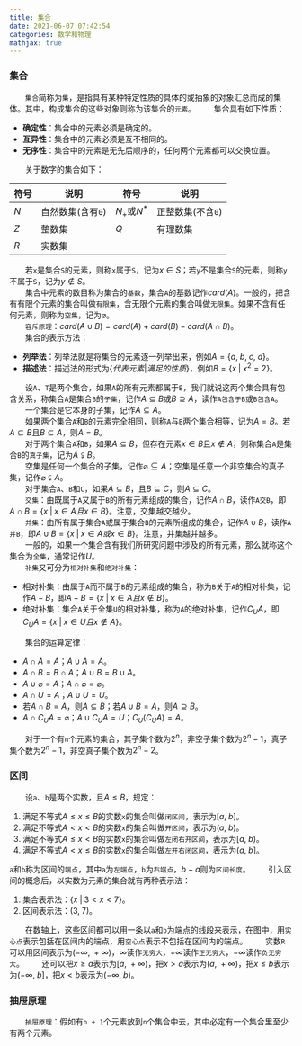 ```yaml
---
title: 集合
date: 2021-06-07 07:42:54
categories: 数学和物理
mathjax: true
---
```

### 集合

&emsp;&emsp;`集合`简称为`集`，是指具有某种特定性质的具体的或抽象的对象汇总而成的集体。其中，构成集合的这些对象则称为该集合的`元素`。<!--more-->
&emsp;&emsp;集合具有如下性质：

- **确定性**：集合中的元素必须是确定的。
- **互异性**：集合中的元素必须是互不相同的。
- **无序性**：集合中的元素是无先后顺序的，任何两个元素都可以交换位置。

&emsp;&emsp;关于数字的集合如下：

符号 | 说明              | 符号         | 说明
-----|------------------|--------------|-----
$N$  | 自然数集(含有`0`) | $N_+$或$N^*$ | 正整数集(不含`0`)
$Z$  | 整数集            | $Q$         | 有理数集
$R$  | 实数集

&emsp;&emsp;若`x`是集合`S`的元素，则称`x`属于`S`，记为$x \in S$；若`y`不是集合`S`的元素，则称`y`不属于`S`，记为$y \notin S$。<br>
&emsp;&emsp;集合中元素的数目称为集合的`基数`，集合`A`的基数记作$card(A)$。一般的，把含有有限个元素的集合叫做`有限集`，含无限个元素的集合叫做`无限集`。如果不含有任何元素，则称为`空集`，记为$\varnothing$。<br>
&emsp;&emsp;`容斥原理`：$card(A \cup B) = card(A) + card(B) - card(A \cap B)$。<br>
&emsp;&emsp;集合的表示方法：

- **列举法**：列举法就是将集合的元素逐一列举出来，例如$A = \{a, \; b, \; c, \; d\}$。
- **描述法**：描述法的形式为$\{代表元素 | 满足的性质\}$，例如$B = \{x \; | \; x^2 = 2\}$。

&emsp;&emsp;设`A`、`T`是两个集合，如果`A`的所有元素都属于`B`，我们就说这两个集合具有包含关系，称集合`A`是集合`B`的`子集`，记作$A \subseteq B$或$B \supseteq A$，读作`A包含于B`或`B包含A`。
&emsp;&emsp;一个集合是它本身的子集，记作$A \subseteq A$。<br>
&emsp;&emsp;如果两个集合`A`和`B`的元素完全相同，则称`A`与`B`两个集合相等，记为$A = B$。若$A \subseteq B$且$B \subseteq A$，则$A = B$。<br>
&emsp;&emsp;对于两个集合`A`和`B`，如果$A \subseteq B$，但存在元素$x \in B$且$x \notin A$，则称集合`A`是集合`B`的`真子集`，记为$A \subsetneqq B$。<br>
&emsp;&emsp;空集是任何一个集合的子集，记作$\varnothing \subseteq A$；空集是任意一个非空集合的真子集，记作$\varnothing \subsetneqq A$。<br>
&emsp;&emsp;对于集合`A`、`B`和`C`，如果$A \subseteq B$，且$B \subseteq C$，则$A \subseteq C$。<br>
&emsp;&emsp;`交集`：由既属于`A`又属于`B`的所有元素组成的集合，记作$A \cap B$，读作`A交B`，即$A \cap B = \{x \; | \; x \in A且x \in B\}$。注意，交集越交越少。<br>
&emsp;&emsp;`并集`：由所有属于集合`A`或属于集合`B`的元素所组成的集合，记作$A \cup B$，读作`A并B`，即$A \cup B = \{x \; | \; x \in A或x \in B\}$。注意，并集越并越多。<br>
&emsp;&emsp;一般的，如果一个集合含有我们所研究问题中涉及的所有元素，那么就称这个集合为`全集`，通常记作$U$。<br>
&emsp;&emsp;`补集`又可分为`相对补集`和`绝对补集`：

- 相对补集：由属于`A`而不属于`B`的元素组成的集合，称为`B`关于`A`的相对补集，记作$A - B$，即$A - B = \{x \; | \; x \in A且x \notin B\}$。
- 绝对补集：集合`A`关于全集`U`的相对补集，称为`A`的绝对补集，记作$C_{U}A$，即$C_{U}A = \{x \; | \; x \in U且x \notin A\}$。

&emsp;&emsp;集合的运算定律：

- $A \cap A = A$；$A \cup A = A$。
- $A \cap B = B \cap A$；$A \cup B = B \cup A$。
- $A \cup \varnothing = A$；$A \cap \varnothing = \varnothing$。
- $A \cap U = A$；$A \cup U = U$。
- 若$A \cap B = A$，则$A \subseteq B$；若$A \cup B = A$，则$A \supseteq B$。
- $A \cap C_{U}A = \varnothing$；$A \cup C_{U}A = U$；$C_{U}(C_{U}A) = A$。

&emsp;&emsp;对于一个有`n`个元素的集合，其子集个数为$2^n$，非空子集个数为$2^n - 1$，真子集个数为$2^n - 1$，非空真子集个数为$2^n - 2$。

### 区间

&emsp;&emsp;设`a`、`b`是两个实数，且$A \le B$，规定：

1. 满足不等式$A \le x \le B$的实数`x`的集合叫做`闭区间`，表示为$[a, \; b]$。
2. 满足不等式$A < x < B$的实数`x`的集合叫做`开区间`，表示为$(a, \; b)$。
3. 满足不等式$A \le x < B$的实数`x`的集合叫做`左闭右开区间`，表示为$[a, \; b)$。
4. 满足不等式$A < x \le B$的实数`x`的集合叫做`左开右闭区间`，表示为$(a, \; b]$。

`a`和`b`称为区间的`端点`，其中`a`为`左端点`，`b`为`右端点`，$b - a$则为`区间长度`。
&emsp;&emsp;引入区间的概念后，以实数为元素的集合就有两种表示法：

1. 集合表示法：$\{x \; | \; 3 < x <7\}$。
2. 区间表示法：$(3, \; 7)$。

&emsp;&emsp;在数轴上，这些区间都可以用一条以`a`和`b`为端点的线段来表示，在图中，用`实心点`表示包括在区间内的端点，用`空心点`表示不包括在区间内的端点。
&emsp;&emsp;实数`R`可以用区间表示为$(-\infty, \; +\infty)$，$\infty$读作`无穷大`，$+\infty$读作`正无穷大`，$-\infty$读作`负无穷大`。
&emsp;&emsp;还可以把$x \ge a$表示为$[a, \; +\infty)$，把$x > a$表示为$(a, \; +\infty)$，把$x \le b$表示为$(-\infty, \; b]$，把$x < b$表示为$(-\infty, \; b)$。

### 抽屉原理

&emsp;&emsp;`抽屉原理`：假如有`n + 1`个元素放到`n`个集合中去，其中必定有一个集合里至少有两个元素。
